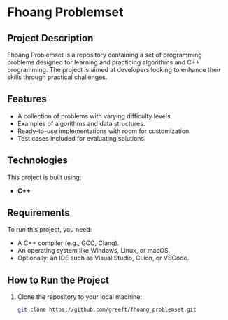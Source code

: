 # Fhoang Problemset

## Project Description
Fhoang Problemset is a repository containing a set of programming problems designed for learning and practicing algorithms and C++ programming. The project is aimed at developers looking to enhance their skills through practical challenges.

## Features
- A collection of problems with varying difficulty levels.
- Examples of algorithms and data structures.
- Ready-to-use implementations with room for customization.
- Test cases included for evaluating solutions.

## Technologies
This project is built using:
- **C++**
## Requirements
To run this project, you need:
- A C++ compiler (e.g., GCC, Clang).
- An operating system like Windows, Linux, or macOS.
- Optionally: an IDE such as Visual Studio, CLion, or VSCode.

## How to Run the Project
1. Clone the repository to your local machine:
   ```bash
   git clone https://github.com/greeft/fhoang_problemset.git
  ```

